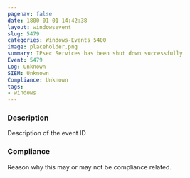 ```yaml
---
pagenav: false
date: 1800-01-01 14:42:38
layout: windowsevent
slug: 5479
categories: Windows-Events 5400
image: placeholder.png
summary: IPsec Services has been shut down successfully
Event: 5479
Log: Unknown
SIEM: Unknown
Compliance: Unknown
tags:
- windows
---
```


### Description

Description of the event ID

### Compliance

Reason why this may or may not be compliance related.
